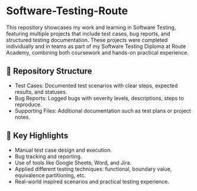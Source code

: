 # Software-Testing-Route
This repository showcases my work and learning in Software Testing, featuring multiple projects that include test cases, bug reports, and structured testing documentation. These projects were completed individually and in teams as part of my Software Testing Diploma at Route Academy, combining both coursework and hands-on practical experience.

## 📁 Repository Structure
- Test Cases: Documented test scenarios with clear steps, expected results, and statuses.
- Bug Reports: Logged bugs with severity levels, descriptions, steps to reproduce.
- Supporting Files: Additional documentation such as test plans or project notes.

## 📌 Key Highlights
- Manual test case design and execution.
- Bug tracking and reporting.
- Use of tools like Google Sheets, Word, and Jira.
- Applied different testing techniques: functional, boundary value, equivalence partitioning, etc.
- Real-world inspired scenarios and practical testing experience.
